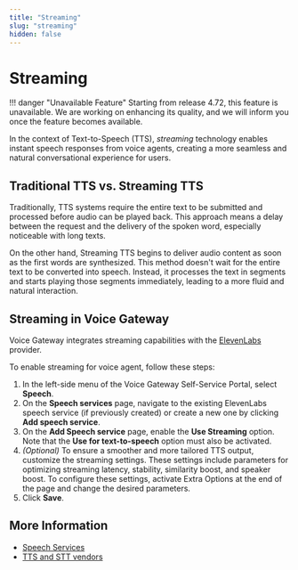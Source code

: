 ```yaml
---
title: "Streaming"
slug: "streaming"
hidden: false
---
```


# Streaming

!!! danger "Unavailable Feature"
    Starting from release 4.72, this feature is unavailable. We are working on enhancing its quality, and we will inform you once the feature becomes available.

In the context of Text-to-Speech (TTS), _streaming_ technology enables instant speech responses from voice agents, creating a more seamless and natural conversational experience for users.

## Traditional TTS vs. Streaming TTS

Traditionally, TTS systems require the entire text to be submitted and processed before audio can be played back.
This approach means a delay between the request and the delivery of the spoken word,
especially noticeable with long texts.

On the other hand, Streaming TTS begins to deliver audio content as soon as the first words are synthesized. This method doesn't wait for the entire text to be converted into speech. Instead, it processes the text in segments and starts playing those segments immediately, leading to a more fluid and natural interaction.

## Streaming in Voice Gateway

Voice Gateway integrates streaming capabilities with the [ElevenLabs](https://elevenlabs.io/) provider.

To enable streaming for voice agent, follow these steps:

1. In the left-side menu of the Voice Gateway Self-Service Portal, select **Speech**.
2. On the **Speech services** page, navigate to the existing ElevenLabs speech service (if previously created) or create a new one by clicking **Add speech service**.
3. On the **Add Speech service** page, enable the **Use Streaming** option. Note that the **Use for text-to-speech** option must also be activated.
4. _(Optional)_ To ensure a smoother and more tailored TTS output, customize the streaming settings. These settings include parameters for optimizing streaming latency, stability, similarity boost, and speaker boost. To configure these settings, activate Extra Options at the end of the page and change the desired parameters.
5. Click **Save**.

## More Information

- [Speech Services](speech-services.md)
- [TTS and STT vendors](../references/tts-and-stt-vendors.md)